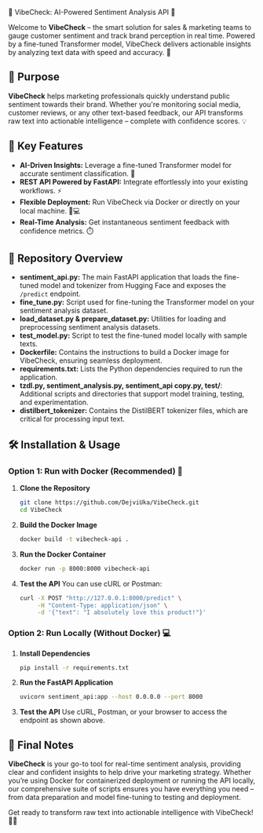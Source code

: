 
 🎉 VibeCheck: AI-Powered Sentiment Analysis API 🎉

 Welcome to **VibeCheck** – the smart solution for sales & marketing teams to gauge customer sentiment 
 and track brand perception in real time. Powered by a fine-tuned Transformer model, VibeCheck delivers 
 actionable insights by analyzing text data with speed and accuracy. 🚀

 ## 🎯 Purpose

 **VibeCheck** helps marketing professionals quickly understand public sentiment towards their brand. 
 Whether you're monitoring social media, customer reviews, or any other text-based feedback, our API 
 transforms raw text into actionable intelligence – complete with confidence scores. 💡

 ## 🌟 Key Features
 - **AI-Driven Insights:** Leverage a fine-tuned Transformer model for accurate sentiment classification. 🤖
 - **REST API Powered by FastAPI:** Integrate effortlessly into your existing workflows. ⚡
 - **Flexible Deployment:** Run VibeCheck via Docker or directly on your local machine. 🐳💻
 - **Real-Time Analysis:** Get instantaneous sentiment feedback with confidence metrics. ⏱️

 ## 📂 Repository Overview

 - **sentiment_api.py:** The main FastAPI application that loads the fine-tuned model and tokenizer from Hugging Face and exposes the `/predict` endpoint.
 - **fine_tune.py:** Script used for fine-tuning the Transformer model on your sentiment analysis dataset.
 - **load_dataset.py & prepare_dataset.py:** Utilities for loading and preprocessing sentiment analysis datasets.
 - **test_model.py:** Script to test the fine-tuned model locally with sample texts.
 - **Dockerfile:** Contains the instructions to build a Docker image for VibeCheck, ensuring seamless deployment.
 - **requirements.txt:** Lists the Python dependencies required to run the application.
 - **tzdl.py, sentiment_analysis.py, sentiment_api copy.py, test/**: Additional scripts and directories that support model training, testing, and experimentation.
 - **distilbert_tokenizer:** Contains the DistilBERT tokenizer files, which are critical for processing input text.

 ## 🛠️ Installation & Usage

 ### Option 1: Run with Docker (Recommended) 🐳

 1. **Clone the Repository**
    ```sh
    git clone https://github.com/DejviUka/VibeCheck.git
    cd VibeCheck
    ```

 2. **Build the Docker Image**
    ```sh
    docker build -t vibecheck-api .
    ```

 3. **Run the Docker Container**
    ```sh
    docker run -p 8000:8000 vibecheck-api
    ```

 4. **Test the API**
    You can use cURL or Postman:
    ```sh
    curl -X POST "http://127.0.0.1:8000/predict" \
         -H "Content-Type: application/json" \
         -d '{"text": "I absolutely love this product!"}'
    ```

 ### Option 2: Run Locally (Without Docker) 💻

 1. **Install Dependencies**
    ```sh
    pip install -r requirements.txt
    ```

 2. **Run the FastAPI Application**
    ```sh
    uvicorn sentiment_api:app --host 0.0.0.0 --port 8000
    ```

 3. **Test the API**
    Use cURL, Postman, or your browser to access the endpoint as shown above.

 ## 🚀 Final Notes

 **VibeCheck** is your go-to tool for real-time sentiment analysis, providing clear and confident insights 
 to help drive your marketing strategy. Whether you’re using Docker for containerized deployment or running 
 the API locally, our comprehensive suite of scripts ensures you have everything you need – from data preparation 
 and model fine-tuning to testing and deployment.

 Get ready to transform raw text into actionable intelligence with VibeCheck! 🎉🤩

